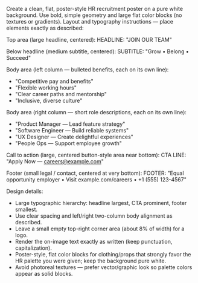 Create a clean, flat, poster-style HR recruitment poster on a pure white background. Use bold, simple geometry and large flat color blocks (no textures or gradients). Layout and typography instructions — place elements exactly as described:

Top area (large headline, centered):
HEADLINE: "JOIN OUR TEAM"

Below headline (medium subtitle, centered):
SUBTITLE: "Grow • Belong • Succeed"

Body area (left column — bulleted benefits, each on its own line):
- "Competitive pay and benefits"
- "Flexible working hours"
- "Clear career paths and mentorship"
- "Inclusive, diverse culture"

Body area (right column — short role descriptions, each on its own line):
- "Product Manager — Lead feature strategy"
- "Software Engineer — Build reliable systems"
- "UX Designer — Create delightful experiences"
- "People Ops — Support employee growth"

Call to action (large, centered button-style area near bottom):
CTA LINE: "Apply Now — careers@example.com"

Footer (small legal / contact, centered at very bottom):
FOOTER: "Equal opportunity employer • Visit example.com/careers • +1 (555) 123-4567"

Design details:
- Large typographic hierarchy: headline largest, CTA prominent, footer smallest.
- Use clear spacing and left/right two-column body alignment as described.
- Leave a small empty top-right corner area (about 8% of width) for a logo.
- Render the on-image text exactly as written (keep punctuation, capitalization).
- Poster-style, flat color blocks for clothing/props that strongly favor the HR palette you were given; keep the background pure white.
- Avoid photoreal textures — prefer vector/graphic look so palette colors appear as solid blocks.
